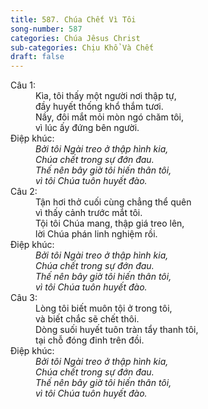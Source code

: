 ```yaml
---
title: 587. Chúa Chết Vì Tôi
song-number: 587
categories: Chúa Jêsus Christ
sub-categories: Chịu Khổ Và Chết
draft: false
---
```

<dl><dt>Câu 1:</dt><dd data-verse="1">Kìa, tôi thấy một người nơi thập tự, <br/>đầy huyết thống khổ thắm tươi. <br/>Nầy, đôi mắt mỏi mòn ngó chăm tôi, <br/>vì lúc ấy đứng bên người. </dd><dt>Điệp khúc:</dt><dd data-chorus="1"><em>Bởi tôi Ngài treo ở thập hình kia, <br/>Chúa chết trong sự đớn đau. <br/>Thế nên bây giờ tôi hiến thân tôi, <br/>vì tôi Chúa tuôn huyết đào. </em></dd><dt>Câu 2:</dt><dd data-verse="2">Tận hơi thở cuối cùng chẳng thể quên <br/>vì thấy cảnh trước mắt tôi. <br/>Tội tôi Chúa mang, thập giá treo lên, <br/>lời Chúa phán linh nghiệm rồi. </dd><dt>Điệp khúc:</dt><dd data-chorus="1"><em>Bởi tôi Ngài treo ở thập hình kia, <br/>Chúa chết trong sự đớn đau. <br/>Thế nên bây giờ tôi hiến thân tôi, <br/>vì tôi Chúa tuôn huyết đào. </em></dd><dt>Câu 3:</dt><dd data-verse="3">Lòng tôi biết muôn tội ở trong tôi, <br/>và biết chắc sẽ chết thôi. <br/>Dòng suối huyết tuôn tràn tẩy thanh tôi, <br/>tại chỗ đóng đinh trên đồi. </dd><dt>Điệp khúc:</dt><dd data-chorus="1"><em>Bởi tôi Ngài treo ở thập hình kia, <br/>Chúa chết trong sự đớn đau. <br/>Thế nên bây giờ tôi hiến thân tôi, <br/>vì tôi Chúa tuôn huyết đào. </em></dd></dl>